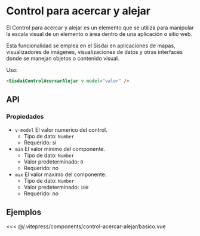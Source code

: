 <script setup>
import EjemploBasico from "../../.vitepress/components/control-acercar-alejar/basico.vue";
</script>

# Control para acercar y alejar

El Control para acercar y alejar es un elemento que se utiliza para manipular la escala visual de un elemento o área dentro de una aplicación o sitio web.

Esta funcionalidad se emplea en el Sisdai en aplicaciones de mapas, visualizadores de imágenes, visualizaciones de datos y otras interfaces donde se manejan objetos o contenido visual.

Uso:

```html
<SisdaiControlAcercarAlejar v-model="valor" />
```

<section id="api">

## API

### Propiedades

- `v-model` El valor numerico del control.
  - Tipo de dato: `Number`
  - Requerido: si
- `min` El valor minimo del componente.
  - Tipo de dato: `Number`
  - Valor predeterminado: `0`
  - Requerido: no
- `max` El valor maximo del componente.
  - Tipo de dato: `Number`
  - Valor predeterminado: `100`
  - Requerido: no

</section>

<section id="ejemplos">

## Ejemplos

<!-- <utils-ejemplo-doc ruta="control-acercar-alejar/basico.vue"/> -->
<EjemploBasico />
<<< @/.vitepress/components/control-acercar-alejar/basico.vue

</section>
